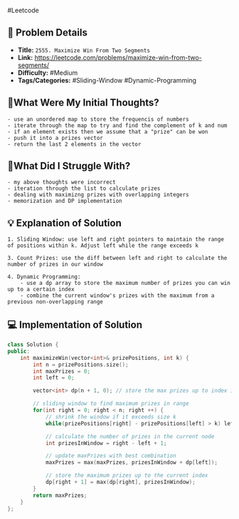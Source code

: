 #Leetcode 
## 📝 Problem Details

- **Title:** `2555. Maximize Win From Two Segments`
- **Link:** https://leetcode.com/problems/maximize-win-from-two-segments/
- **Difficulty:** #Medium 
- **Tags/Categories:** #Sliding-Window #Dynamic-Programming 

## 💭What Were My Initial Thoughts?

```
- use an unordered map to store the frequencis of numbers 
- iterate through the map to try and find the complement of k and num
- if an element exists then we assume that a "prize" can be won
- push it into a prizes vector
- return the last 2 elements in the vector
```

## 🤔What Did I Struggle With?

```
- my above thoughts were incorrect
- iteration through the list to calculate prizes
- dealing with maximizng prizes with overlapping integers
- memorization and DP implementation
```

## 💡 Explanation of Solution

```
1. Sliding Window: use left and right pointers to maintain the range of positions within k. Adjust left while the range exceeds k

3. Count Prizes: use the diff between left and right to calculate the number of prizes in our window

4. Dynamic Programming: 
	- use a dp array to store the maximum number of prizes you can win up to a certain index
	- combine the current window's prizes with the maximum from a previous non-overlapping range

```
## 💻 Implementation of Solution

```cpp
class Solution {
public:
	int maximizeWin(vector<int>& prizePositions, int k) {
		int n = prizePositions.size();
		int maxPrizes = 0;
		int left = 0;

		vector<int> dp(n + 1, 0); // store the max prizes up to index i

		// sliding window to find maximum prizes in range 
		for(int right = 0; right < n; right ++) {
			// shrink the window if it exceeds size k
			while(prizePositions[right] - prizePositions[left] > k) left++;

			// calculate the number of prizes in the current node
			int prizesInWindow = right - left + 1;

			// update maxPrizes with best combination
			maxPrizes = max(maxPrizes, prizesInWindow + dp[left]);

			// store the maximum prizes up to the current index
			dp[right + 1] = max(dp[right], prizesInWindow);
		}
		return maxPrizes;
	}
};
```